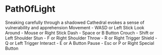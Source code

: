 # PathOfLight
Sneaking carefully through a shadowed Cathedral evokes a sense of vulnerability and apprehension
Movement - WASD or Left Stick
Look Around - Mouse or Right Stick
Dash - Space or B Button
Crouch - Shift or Left Shoulder
Stun - F or Right Shoulder
Throw - R or Right Trigger
Shield - Q or Left Trigger
Interact - E or A Button
Pause - Esc or P or Right Special Button
